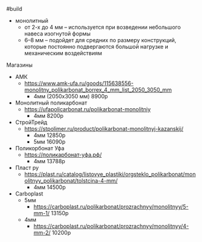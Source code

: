 #build 
- монолитный
	- от 2-х до 4 мм – используется при возведении небольшого навеса изогнутой формы
	- 6–8 мм – подойдет для средних по размеру конструкций, которые постоянно подвергаются большой нагрузке и механическим воздействиям

Магазины
- АМК
	- https://www.amk-ufa.ru/goods/115638556-monolitny_polikarbonat_borrex_4_mm_list_2050_3050_mm
		- 4мм (2050х3050 мм) 8900р
- Монолитный поликарбонат
	- https://ufapolicarbonat.ru/polikarbonat-monolitniy
		- 4мм 8200р
- СтройТрейд
	- https://stpolimer.ru/product/polikarbonat-monolitnyj-kazanskij/
		- 4мм 12850р
		- 5мм 16090р
- Поликорбонат Уфа
	- https://поликарбонат-уфа.рф/
		- 4мм 13788р
- Пласт ру
	- https://plast.ru/catalog/listovye_plastiki/orgsteklo_polikarbonat/monolitnyy_polikarbonat/tolstcina-4-mm/
		- 4мм 14500р
- Carboplast
	- 5мм
		- https://carboplast.ru/polikarbonat/prozrachnyy/monolitnyy/5-mm-1/ 13150р
	- 4мм
		- https://carboplast.ru/polikarbonat/prozrachnyy/monolitnyy/4-mm-2/ 10200р